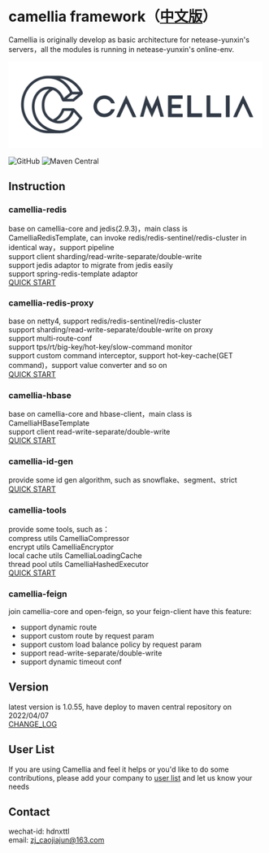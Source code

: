 # camellia framework（[中文版](README.md)）
Camellia is originally develop as basic architecture for netease-yunxin's servers，all the modules is running in netease-yunxin's online-env.

<img src="/docs/img/logo.png" width = "500"/>
 
![GitHub](https://img.shields.io/badge/license-MIT-green.svg)
![Maven Central](https://maven-badges.herokuapp.com/maven-central/com.netease.nim/camellia/badge.svg)
  
## Instruction
### camellia-redis  
base on camellia-core and jedis(2.9.3)，main class is CamelliaRedisTemplate, can invoke redis/redis-sentinel/redis-cluster in identical way，support pipeline    
support client sharding/read-write-separate/double-write   
support jedis adaptor to migrate from jedis easily   
support spring-redis-template adaptor  
[QUICK START](/docs/redis-template/redis-template.md)
### camellia-redis-proxy  
base on netty4, support redis/redis-sentinel/redis-cluster  
support sharding/read-write-separate/double-write on proxy  
support multi-route-conf            
support tps/rt/big-key/hot-key/slow-command monitor  
support custom command interceptor, support hot-key-cache(GET command)，support value converter and so on    
[QUICK START](/docs/redis-proxy/redis-proxy-en.md)  
### camellia-hbase  
base on camellia-core and hbase-client，main class is CamelliaHBaseTemplate    
support client read-write-separate/double-write  
[QUICK START](/docs/hbase-template/hbase-template.md)  
### camellia-id-gen
provide some id gen algorithm, such as snowflake、segment、strict       
[QUICK START](/docs/id-gen/id-gen.md)
### camellia-tools  
provide some tools, such as：    
compress utils CamelliaCompressor   
encrypt utils CamelliaEncryptor   
local cache utils CamelliaLoadingCache   
thread pool utils CamelliaHashedExecutor   
[QUICK START](/docs/tools/tools.md)   

### camellia-feign
join camellia-core and open-feign, so your feign-client have this feature: 
* support dynamic route
* support custom route by request param
* support custom load balance policy by request param
* support read-write-separate/double-write
* support dynamic timeout conf

## Version
latest version is 1.0.55, have deploy to maven central repository on 2022/04/07  
[CHANGE_LOG](/update-en.md)  

## User List
If you are using Camellia and feel it helps or you'd like to do some contributions, please add your company to [user list](https://github.com/netease-im/camellia/issues/10) and let us know your needs 

## Contact
wechat-id: hdnxttl  
email: zj_caojiajun@163.com  